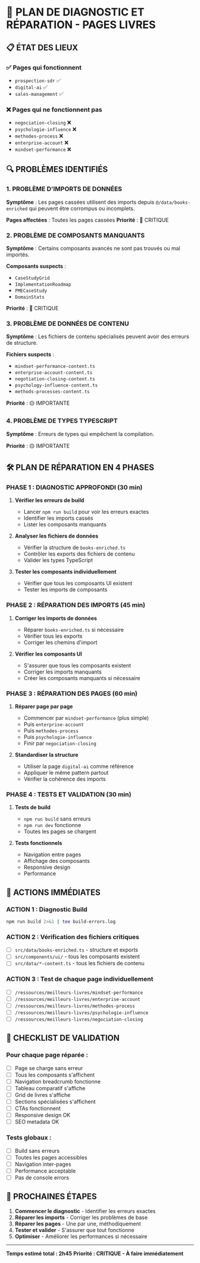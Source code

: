 # 🚨 PLAN DE DIAGNOSTIC ET RÉPARATION - PAGES LIVRES

## 📋 ÉTAT DES LIEUX

### ✅ Pages qui fonctionnent
- `prospection-sdr` ✅
- `digital-ai` ✅  
- `sales-management` ✅

### ❌ Pages qui ne fonctionnent pas
- `negociation-closing` ❌
- `psychologie-influence` ❌
- `methodes-process` ❌
- `enterprise-account` ❌
- `mindset-performance` ❌

## 🔍 PROBLÈMES IDENTIFIÉS

### 1. PROBLÈME D'IMPORTS DE DONNÉES
**Symptôme** : Les pages cassées utilisent des imports depuis `@/data/books-enriched` qui peuvent être corrompus ou incomplets.

**Pages affectées** : Toutes les pages cassées
**Priorité** : 🔴 CRITIQUE

### 2. PROBLÈME DE COMPOSANTS MANQUANTS
**Symptôme** : Certains composants avancés ne sont pas trouvés ou mal importés.

**Composants suspects** :
- `CaseStudyGrid`
- `ImplementationRoadmap` 
- `PMECaseStudy`
- `DomainStats`

**Priorité** : 🔴 CRITIQUE

### 3. PROBLÈME DE DONNÉES DE CONTENU
**Symptôme** : Les fichiers de contenu spécialisés peuvent avoir des erreurs de structure.

**Fichiers suspects** :
- `mindset-performance-content.ts`
- `enterprise-account-content.ts`
- `negotiation-closing-content.ts`
- `psychology-influence-content.ts`
- `methods-processes-content.ts`

**Priorité** : 🟡 IMPORTANTE

### 4. PROBLÈME DE TYPES TYPESCRIPT
**Symptôme** : Erreurs de types qui empêchent la compilation.

**Priorité** : 🟡 IMPORTANTE

## 🛠️ PLAN DE RÉPARATION EN 4 PHASES

### PHASE 1 : DIAGNOSTIC APPROFONDI (30 min)
1. **Vérifier les erreurs de build**
   - Lancer `npm run build` pour voir les erreurs exactes
   - Identifier les imports cassés
   - Lister les composants manquants

2. **Analyser les fichiers de données**
   - Vérifier la structure de `books-enriched.ts`
   - Contrôler les exports des fichiers de contenu
   - Valider les types TypeScript

3. **Tester les composants individuellement**
   - Vérifier que tous les composants UI existent
   - Tester les imports de composants

### PHASE 2 : RÉPARATION DES IMPORTS (45 min)
1. **Corriger les imports de données**
   - Réparer `books-enriched.ts` si nécessaire
   - Vérifier tous les exports
   - Corriger les chemins d'import

2. **Vérifier les composants UI**
   - S'assurer que tous les composants existent
   - Corriger les imports manquants
   - Créer les composants manquants si nécessaire

### PHASE 3 : RÉPARATION DES PAGES (60 min)
1. **Réparer page par page**
   - Commencer par `mindset-performance` (plus simple)
   - Puis `enterprise-account`
   - Puis `methodes-process`
   - Puis `psychologie-influence`
   - Finir par `negociation-closing`

2. **Standardiser la structure**
   - Utiliser la page `digital-ai` comme référence
   - Appliquer le même pattern partout
   - Vérifier la cohérence des imports

### PHASE 4 : TESTS ET VALIDATION (30 min)
1. **Tests de build**
   - `npm run build` sans erreurs
   - `npm run dev` fonctionne
   - Toutes les pages se chargent

2. **Tests fonctionnels**
   - Navigation entre pages
   - Affichage des composants
   - Responsive design
   - Performance

## 🎯 ACTIONS IMMÉDIATES

### ACTION 1 : Diagnostic Build
```bash
npm run build 2>&1 | tee build-errors.log
```

### ACTION 2 : Vérification des fichiers critiques
- [ ] `src/data/books-enriched.ts` - structure et exports
- [ ] `src/components/ui/` - tous les composants existent
- [ ] `src/data/*-content.ts` - tous les fichiers de contenu

### ACTION 3 : Test de chaque page individuellement
- [ ] `/ressources/meilleurs-livres/mindset-performance`
- [ ] `/ressources/meilleurs-livres/enterprise-account`
- [ ] `/ressources/meilleurs-livres/methodes-process`
- [ ] `/ressources/meilleurs-livres/psychologie-influence`
- [ ] `/ressources/meilleurs-livres/negociation-closing`

## 📝 CHECKLIST DE VALIDATION

### Pour chaque page réparée :
- [ ] Page se charge sans erreur
- [ ] Tous les composants s'affichent
- [ ] Navigation breadcrumb fonctionne
- [ ] Tableau comparatif s'affiche
- [ ] Grid de livres s'affiche
- [ ] Sections spécialisées s'affichent
- [ ] CTAs fonctionnent
- [ ] Responsive design OK
- [ ] SEO metadata OK

### Tests globaux :
- [ ] Build sans erreurs
- [ ] Toutes les pages accessibles
- [ ] Navigation inter-pages
- [ ] Performance acceptable
- [ ] Pas de console errors

## 🚀 PROCHAINES ÉTAPES

1. **Commencer le diagnostic** - Identifier les erreurs exactes
2. **Réparer les imports** - Corriger les problèmes de base
3. **Réparer les pages** - Une par une, méthodiquement
4. **Tester et valider** - S'assurer que tout fonctionne
5. **Optimiser** - Améliorer les performances si nécessaire

---

**Temps estimé total : 2h45**
**Priorité : CRITIQUE - À faire immédiatement**